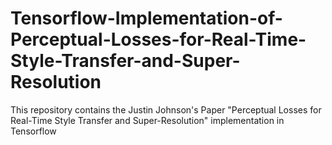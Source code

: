 # Tensorflow-Implementation-of-Perceptual-Losses-for-Real-Time-Style-Transfer-and-Super-Resolution
This repository contains the Justin Johnson's Paper "Perceptual Losses for Real-Time Style Transfer  and Super-Resolution" implementation in Tensorflow
